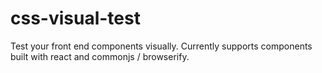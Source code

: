 # css-visual-test
Test your front end components visually.  Currently supports components built with react and commonjs / browserify.
